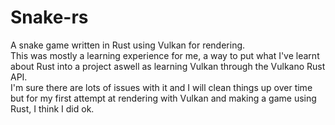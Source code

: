 # Snake-rs

A snake game written in Rust using Vulkan for rendering.\
This was mostly a learning experience for me, a way to put what I've learnt about Rust into a project aswell as learning
Vulkan through the Vulkano Rust API.\
I'm sure there are lots of issues with it and I will clean things up over time
but for my first attempt at rendering with Vulkan and making a game using Rust, I think I did ok.
